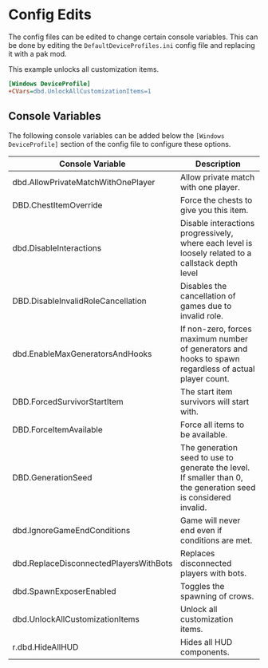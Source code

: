 # Config Edits

The config files can be edited to change certain console variables. This can be done by editing the `DefaultDeviceProfiles.ini` config file and replacing it with a pak mod.

This example unlocks all customization items.

```ini
[Windows DeviceProfile] 
+CVars=dbd.UnlockAllCustomizationItems=1
```

## Console Variables

The following console variables can be added below the `[Windows DeviceProfile]` section of the config file to configure these options.

| Console Variable | Description
|---------|---------|
| dbd.AllowPrivateMatchWithOnePlayer | Allow private match with one player.
| DBD.ChestItemOverride | Force the chests to give you this item.
| dbd.DisableInteractions | Disable interactions progressively, where each level is loosely related to a callstack depth level
| DBD.DisableInvalidRoleCancellation | Disables the cancellation of games due to invalid role.
| dbd.EnableMaxGeneratorsAndHooks | If non-zero, forces maximum number of generators and hooks to spawn regardless of actual player count.
| DBD.ForcedSurvivorStartItem | The start item survivors will start with.
| DBD.ForceItemAvailable | Force all items to be available.
| DBD.GenerationSeed | The generation seed to use to generate the level. If smaller than 0, the generation seed is considered invalid.
| dbd.IgnoreGameEndConditions | Game will never end even if conditions are met.
| dbd.ReplaceDisconnectedPlayersWithBots | Replaces disconnected players with bots.
| dbd.SpawnExposerEnabled | Toggles the spawning of crows.
| dbd.UnlockAllCustomizationItems | Unlock all customization items.
| r.dbd.HideAllHUD | Hides all HUD components.